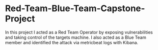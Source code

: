 # Red-Team-Blue-Team-Capstone-Project
In this project I acted as a Red Team Operator by exposing vulnerabilities and taking control of the targets machine. I also acted as a Blue Team member and identified the attack via metricbeat logs with Kibana.

